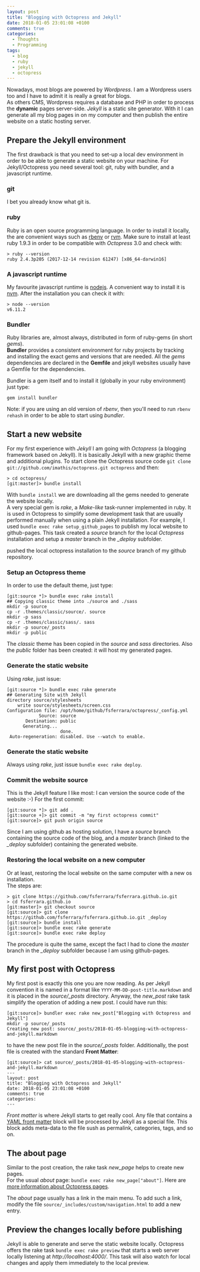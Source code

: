 ```yaml
---
layout: post
title: "Blogging with Octopress and Jekyll"
date: 2018-01-05 23:01:08 +0100
comments: true
categories:
  - Thoughts
  - Programming
tags:
  - blog
  - ruby
  - jekyll
  - octopress
---
```


Nowadays, most blogs are powered by _Wordpress_. I am a Wordpress users too and I have to admit it is really a great for blogs.  
As others CMS, Wordpress requires a database and PHP in order to process the **dynamic** pages server-side.
_Jekyll_ is a static site generator. With it I can generate all my blog pages in on my computer and then publish the entire website on a static hosting server.

<!--more-->

## Prepare the Jekyll environment

The first drawback is that you need to set-up a local dev environment in order to be able to generate a static website on your machine. For Jekyll/Octopress you need several tool: git, ruby with bundler, and a javascript runtime.

### git

I bet you already know what git is.

### ruby

Ruby is an open source programming language. In order to install it locally, the are convenient ways such as [rbenv](http://rbenv.org/) or [rvm](https://rvm.io/).
Make sure to install at least ruby 1.9.3 in order to be compatible with _Octopress_ 3.0 and check with:

```
> ruby --version
ruby 2.4.3p205 (2017-12-14 revision 61247) [x86_64-darwin16]
```

### A javascript runtime

My favourite javascript runtime is [nodejs](https://nodejs.org/). A convenient way to install it is [nvm](https://github.com/creationix/nvm). After the installation you can check it with:

```
> node --version
v6.11.2
```

### Bundler

Ruby libraries are, almost always, distributed in form of ruby-gems (in short _gems_).  
**Bundler** provides a consistent environment for ruby projects by tracking and installing the exact gems and versions that are needed. All the _gems_ dependencies are declared in the **Gemfile** and jekyll websites usually have a Gemfile for the dependencies.

Bundler is a gem itself and to install it (globally in your ruby environment) just type:

```
gem install bundler
```

Note: if you are using an old version of _rbenv_, then you'll need to run `rbenv rehash` in order to be able to start using _bundler_.

## Start a new website

For my first experience with _Jekyll_ I am going with _Octopress_ (a blogging framework based on Jekyll). It is basically Jekyll with a new graphic theme and additional plugins.
To start clone the Octopress source code `git clone git://github.com/imathis/octopress.git octopress` and then:

```
> cd octopress/
[git:master]> bundle install
```

With `bundle install` we are downloading all the gems needed to generate the website locally.  
A very special gem is _rake_, a _Make-like_ task-runner implemented in ruby. It is used in Octopress to simplify some development task that are usually performed manually when using a plain Jekyll installation.
For example, I used `bundle exec rake setup_github_pages` to publish my local website to github-pages. This task created a _source_ branch for the local _Octopress_ installation and setup a _master_ branch in the *_deploy* subfolder.

 pushed the local octopress installation to the _source_ branch of my github repository.

### Setup an Octopress theme

In order to use the default theme, just type:

```
[git:source *]> bundle exec rake install
## Copying classic theme into ./source and ./sass
mkdir -p source
cp -r .themes/classic/source/. source
mkdir -p sass
cp -r .themes/classic/sass/. sass
mkdir -p source/_posts
mkdir -p public
```

The _classic_ theme has been copied in the _source_ and _sass_ directories.
Also the _public_ folder has been created: it will host my generated pages.

### Generate the static website

Using _rake_, just issue:

```
[git:source *]> bundle exec rake generate
## Generating Site with Jekyll
directory source/stylesheets
    write source/stylesheets/screen.css
Configuration file: /opt/home/github/fsferrara/octopress/_config.yml
            Source: source
       Destination: public
      Generating...
                    done.
 Auto-regeneration: disabled. Use --watch to enable.
```

### Generate the static website

Always using _rake_, just issue `bundle exec rake deploy`.

### Commit the website source

This is the Jekyll feature I like most: I can version the source code of the website :-)
For the first commit:

```
[git:source *]> git add .
[git:source +]> git commit -m "my first octopress commit"
[git:source]> git push origin source
```

Since I am using github as hosting solution, I have a *source* branch containing the source code of the blog, and a *master* branch (linked to the *_deploy* subfolder) containing the generated website.

### Restoring the local website on a new computer

Or at least, restoring the local website on the same computer with a new os installation.  
The steps are:

```
> git clone https://github.com/fsferrara/fsferrara.github.io.git
> cd fsferrara.github.io
[git:master]> git checkout source
[git:source]> git clone https://github.com/fsferrara/fsferrara.github.io.git _deploy
[git:source]> bundle install
[git:source]> bundle exec rake generate
[git:source]> bundle exec rake deploy
```

The procedure is quite the same, except the fact I had to clone the *master* branch in the *_deploy* subfolder because I am using github-pages.

## My first post with Octopress

My first post is exactly this one you are now reading. As per Jekyll convention it is named in a format like `YYYY-MM-DD-post-title.markdown` and it is placed in the *source/_posts* directory.
Anyway, the *new_post* rake task simplify the operation of adding a new post. I could have run this:

```
[git:source]> bundler exec rake new_post["Blogging with Octopress and Jekyll"]
mkdir -p source/_posts
Creating new post: source/_posts/2018-01-05-blogging-with-octopress-and-jekyll.markdown
```

to have the new post file in the *source/_posts* folder. Additionally, the post file is created with the standard **Front Matter**:

```
[git:source]> cat source/_posts/2018-01-05-blogging-with-octopress-and-jekyll.markdown
---
layout: post
title: "Blogging with Octopress and Jekyll"
date: 2018-01-05 23:01:08 +0100
comments: true
categories:
---
```

*Front matter* is where Jekyll starts to get really cool. Any file that contains a [YAML front matter](https://jekyllrb.com/docs/frontmatter/) block will be processed by Jekyll as a special file. This block adds meta-data to the file sush as permalink, categories, tags, and so on.

## The about page

Similar to the post creation, the rake task *new_page* helps to create new pages.  
For the usual *about* page: `bundle exec rake new_page["about"]`. Here are [more information about Octopress pages](http://octopress.org/docs/blogging/).

The *about* page usually has a link in the main menu. To add such a link, modify the file `source/_includes/custom/navigation.html` to add a new entry.

## Preview the changes locally before publishing

Jekyll is able to generate and serve the static website locally. Octopress offers the rake task `bundle exec rake preview` that starts a web server locally listening at *http://localhost:4000/*.
This task will also watch for local changes and apply them immediately to the local preview.
